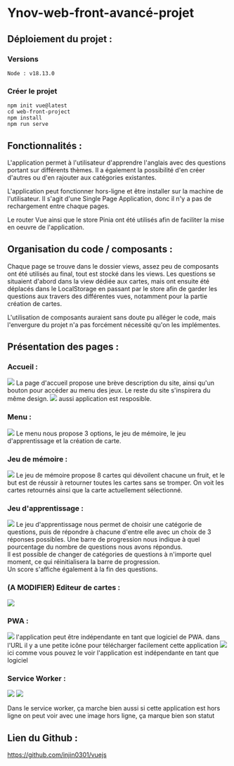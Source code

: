 # Ynov-web-front-avancé-projet

## Déploiement du projet :

### Versions

    Node : v18.13.0

### Créer le projet

    npm init vue@latest
    cd web-front-project
    npm install
    npm run serve

## Fonctionnalités :

L'application permet à l'utilisateur d'apprendre l'anglais avec des questions portant sur différents thèmes.
Il a également la possibilité d'en créer d'autres ou d'en rajouter aux catégories existantes.

L'application peut fonctionner hors-ligne et être installer sur la machine de l'utilisateur.
Il s'agit d'une Single Page Application, donc il n'y a pas de rechargement entre chaque pages.

Le router Vue ainsi que le store Pinia ont été utilisés afin de faciliter la mise en oeuvre de l'application.

## Organisation du code / composants :

Chaque page se trouve dans le dossier views, assez peu de composants ont été utilisés au final, tout est stocké dans les views.
Les questions se situaient d'abord dans la view dédiée aux cartes, mais ont ensuite été déplacés dans le LocalStorage en passant par le store afin de garder les questions aux travers des différentes vues, notamment pour la partie création de cartes.

L'utilisation de composants auraient sans doute pu alléger le code, mais l'envergure du projet n'a pas forcément nécessité qu'on les implémentes.

## Présentation des pages :

### Accueil :

<img src="img1.jpeg">
La page d'accueil propose une brève description du site, ainsi qu'un bouton pour accéder au menu des jeux.
Le reste du site s'inspirera du même design.

<img src="img7.png">
aussi application est resposible.

### Menu :

<img src="img2.jpeg">
Le menu nous propose 3 options, le jeu de mémoire, le jeu d'apprentissage et la création de carte.

### Jeu de mémoire :

<img src="img3.jpeg">
Le jeu de mémoire propose 8 cartes qui dévoilent chacune un fruit, et le but est de réussir à retourner toutes les cartes sans se tromper.
On voit les cartes retournés ainsi que la carte actuellement sélectionné.

### Jeu d'apprentissage :

<img src="img4.jpeg">
Le jeu d'apprentissage nous permet de choisir une catégorie de questions, puis de répondre à chacune d'entre elle avec un choix de 3 réponses possibles.
Une barre de progression nous indique à quel pourcentage du nombre de questions nous avons répondus.</br>
Il est possible de changer de catégories de questions à n'importe quel moment, ce qui réinitialisera la barre de progression.</br>
Un score s'affiche également à la fin des questions.

### (A MODIFIER) Editeur de cartes :

<img src="img5.jpeg">

### PWA :

<img src="img5.png">
l'application peut être indépendante en tant que logiciel de PWA. dans l'URL il y a une petite icône pour télécharger facilement cette application

<img src="img6.png">
ici comme vous pouvez le voir l'application est indépendante en tant que logiciel

### Service Worker :

<img src="img8.png">
<img src="img9.png">

Dans le service worker, ça marche bien aussi si cette application est hors ligne on peut voir avec une image hors ligne, ça marque bien son statut

## Lien du Github :

https://github.com/injin0301/vuejs
